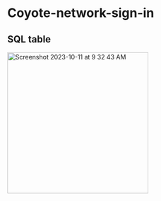 # Coyote-network-sign-in


<h2> SQL table </h2>
<img width="319" alt="Screenshot 2023-10-11 at 9 32 43 AM" src="https://github.com/White-OvO/Coyote-network-sign-in/assets/120700219/f7b0ad6e-3cb5-4f5a-a5b0-47f4e6938035">
